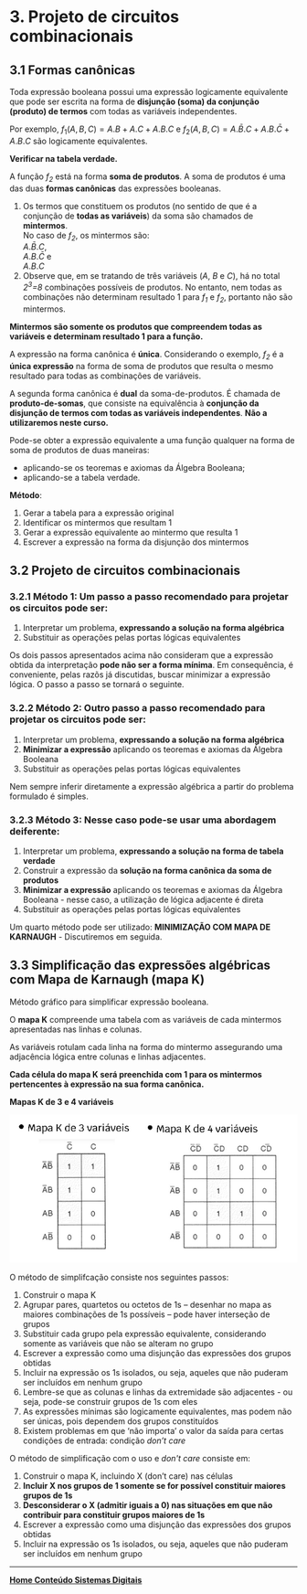 # 3. Projeto de circuitos combinacionais

## 3.1 Formas canônicas
Toda expressão booleana possui uma expressão logicamente equivalente 
que pode ser escrita na forma de **disjunção (soma) da conjunção (produto) de termos** com todas as variáveis independentes.  

Por exemplo, $f_1(A,B,C)=A.B+A.C+A.B.C$ e $f_2(A,B,C)=A.\bar{B}.C+A.B.\bar{C}+A.B.C$ são logicamente equivalentes. 

**Verificar na tabela verdade.**  

A função *f<sub>2</sub>* está na forma **soma de produtos**. A soma de produtos é uma das duas **formas canônicas** das expressões booleanas.  

1. Os termos que constituem os produtos (no sentido de que é a conjunção de **todas as variáveis**) da soma são chamados de **mintermos**.  
No caso de *f<sub>2</sub>*, os mintermos são:  
$A.\bar{B}.C$,   
$A.B.\bar{C}$ e  
$A.B.C$  
2. Observe que, em se tratando de três variáveis (*A*, *B* e *C*), há no total *2<sup>3</sup>=8* combinações possíveis de produtos.
No entanto, nem todas as combinações não determinam resultado 1 para *f<sub>1</sub>* e *f<sub>2</sub>*, portanto não são mintermos.

**Mintermos são somente os produtos que compreendem todas as variáveis e determinam resultado 1 para a função.**

A expressão na forma canônica é **única**. Considerando o exemplo, *f<sub>2</sub>* é a **única expressão** na forma de soma de produtos 
que resulta o mesmo resultado para todas as combinações de variáveis.  

A segunda forma canônica é **dual** da soma-de-produtos. É chamada de **produto-de-somas**,
que consiste na equivalência à **conjunção da disjunção de termos com todas as variáveis independentes**. **Não a utilizaremos neste curso.**  

Pode-se obter a expressão equivalente a uma função qualquer na forma de soma de produtos de duas maneiras:  
- aplicando-se os teoremas e axiomas da Álgebra Booleana;
- aplicando-se a tabela verdade.  

**Método**:
1. Gerar a tabela para a expressão original
2. Identificar os mintermos que resultam 1
3. Gerar a expressão equivalente ao mintermo que resulta 1
4. Escrever a expressão na forma da disjunção dos mintermos 

## 3.2 Projeto de circuitos combinacionais
### 3.2.1 **Método 1**: Um passo a passo recomendado para projetar os circuitos pode ser:  
1. Interpretar um problema, **expressando a solução na forma algébrica**
2. Substituir as operações pelas portas lógicas equivalentes

Os dois passos apresentados acima não consideram que a expressão obtida da interpretação **pode não ser a forma mínima**.
Em consequência, é conveniente, pelas razõs já discutidas, buscar minimizar a expressão lógica. O passo a passo se tornará o seguinte.  

### 3.2.2 **Método 2**: Outro passo a passo recomendado para projetar os circuitos pode ser:  
1. Interpretar um problema, **expressando a solução na forma algébrica**
2. **Minimizar a expressão** aplicando os teoremas e axiomas da Álgebra Booleana
3. Substituir as operações pelas portas lógicas equivalentes 

Nem sempre inferir diretamente a expressão algébrica a partir do problema formulado é simples.  

### 3.2.3 **Método 3**: Nesse caso pode-se usar uma abordagem deiferente:  
1. Interpretar um problema, **expressando a solução na forma de tabela verdade**
2. Construir a expressão da **solução na forma canônica da soma de produtos**
3. **Minimizar a expressão** aplicando os teoremas e axiomas da Álgebra Booleana - nesse caso, a utilização de lógica adjacente é direta
4. Substituir as operações pelas portas lógicas equivalentes 

Um quarto método pode ser utilizado: **MINIMIZAÇÃO COM MAPA DE KARNAUGH** - Discutiremos em seguida.

## 3.3 Simplificação das expressões algébricas com Mapa de Karnaugh (mapa K)
Método gráfico para simplificar expressão booleana.  

O **mapa K** compreende uma tabela com as variáveis de cada mintermos apresentadas nas linhas e colunas.  

As variáveis rotulam cada linha na forma do mintermo assegurando uma adjacência lógica entre colunas e linhas adjacentes.  

**Cada célula do mapa K será preenchida com 1 para os mintermos pertencentes à expressão na sua forma canônica.**

**Mapas K de 3 e 4 variáveis**

![Mapas K - 3 e 4 variáveis](/sisdig_aulas/images_sisdig/mapasK.jpg)

O método de simplifcação consiste nos seguintes passos:  
1. Construir o mapa K
2. Agrupar pares, quartetos ou octetos de 1s – desenhar no mapa as maiores combinações de 1s possíveis – pode haver interseção de grupos
3. Substituir cada grupo pela expressão equivalente, considerando somente as variáveis que não se alteram no grupo 
4. Escrever a expressão como uma disjunção das expressões dos grupos obtidas
5. Incluir na expressão os 1s isolados, ou seja, aqueles que não puderam ser incluídos em nenhum grupo
6. Lembre-se que as colunas e linhas da extremidade são adjacentes - ou seja, pode-se construir grupos de 1s com eles
7. As expressões mínimas são logicamente equivalentes, mas podem não ser únicas, pois dependem dos grupos constituídos
8. Existem problemas em que ‘não importa’ o valor da saída para certas condições de entrada: condição *don’t care*

O método de simplificação com o uso e *don't care* consiste em:
1. Construir o mapa K, incluindo X (don’t care) nas células
2. **Incluir X nos grupos de 1 somente se for possível constituir maiores grupos de 1s**
3. **Desconsiderar o X (admitir iguais a 0) nas situações em que não contribuir para constituir grupos maiores de 1s**  
4. Escrever a expressão como uma disjunção das expressões dos grupos obtidas
5. Incluir na expressão os 1s isolados, ou seja, aqueles que não puderam ser incluídos em nenhum grupo

___    
**[Home Conteúdo Sistemas Digitais](https://github.com/claytonjasilva/claytonjasilva.github.io/blob/main/sisdig_aulas.md)**  

